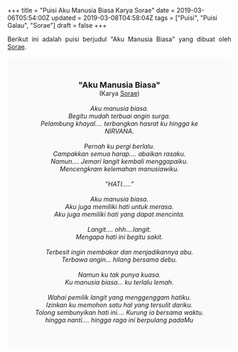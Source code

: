 +++
title = "Puisi Aku Manusia Biasa Karya Sorae"
date = 2019-03-06T05:54:00Z
updated = 2019-03-08T04:58:04Z
tags = ["Puisi", "Puisi Galau", "Sorae"]
draft = false
+++

<div dir="ltr" style="text-align: left;" trbidi="on"><div dir="ltr" style="text-align: left;" trbidi="on"><div dir="ltr" style="text-align: left;" trbidi="on"><div style="text-align: justify;">Berikut ini adalah puisi berjudul "Aku Manusia Biasa" yang dibuat oleh <a href="https://www.facebook.com/soraeitulangit" target="_blank">Sorae</a>.</div><br /><div style="background: #FAFAFA; font-size: 14px; height: auto; margin: 0 auto; padding: 50px; text-align: center; width: auto;"><span style="font-size: 18px;"><b>"Aku Manusia Biasa"</b></span><br />(Karya <a href="https://www.sekata.web.id/tags/sorae" target="_blank">Sorae</a>)<br /><br /><i>Aku manusia biasa.<br />Begitu mudah terbuai angin surga.<br />Pelambung khayal.... terbangkan hasrat ku hingga ke NIRVANA.<br /><br />Pernah ku pergi berlalu.<br />Campakkan semua harap.... abaikan rasaku.<br />Namun.... Jemari langit kembali menggapaiku.<br />Mencengkram kelemahan manusiawiku.<br /><br />“HATI.....”<br /><br />Aku manusia biasa.<br />Aku juga memiliki hati untuk merasa.<br />Aku juga memiliki hati yang dapat mencinta.<br /><br />Langit.... ohh....langit.<br />Mengapa hati ini begitu sakit.<br /><br />Terbesit ingin membakar dan menjadikannya abu.<br />Terbawa angin... hilang bersama debu.<br /><br />Namun ku tak punya kuasa.<br />Ku manusia biasa... ku terlalu lemah.<br /><br />Wahai pemilik langit yang menggenggam hatiku.<br />Izinkan ku memohon satu hal yang tersulit dariku.<br />Tolong sembunyikan hati ini.... Kurung ia bersama waktu.<br />hingga nanti.... hingga raga ini berpulang padaMu</i></div></div></div></div>
